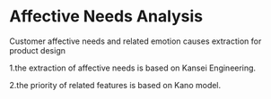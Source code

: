 # Affective Needs Analysis
Customer affective needs and related emotion causes extraction for product design 

1.the extraction of affective needs is based on Kansei Engineering.

2.the priority of related features is based on Kano model.


